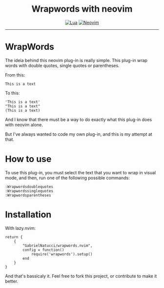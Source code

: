 <h1 align="center"> Wrapwords with neovim </h1>

<div align="center">

[![Lua](https://img.shields.io/badge/Lua-blue.svg?style=for-the-badge&logo=lua)](http://www.lua.org)
[![Neovim](https://img.shields.io/badge/Neovim%200.5+-green.svg?style=for-the-badge&logo=neovim)](https://neovim.io)
</div>
<hr>

# WrapWords


The ideia behind this neovim plug-in is really simple. This plug-in wrap words with double quotes, single quotes or parentheses.

From this:
```
This is a text
```

To this:
```
'This is a text'
"This is a text"
(This is a text)
```

And I know that there must be a way to do exactly what this plug-in does with neovim alone.

But I've always wanted to code my own plug-in, and this is my attempt at that.

# How to use
To use this plug-in, you must select the text that you want to wrap in visual mode, and then, run one of the following possible commands:
```
:Wrapwordsdoublequotes
:Wrapwordssinglequotes
:Wrapwordsparentheses
```

# Installation

With lazy.nvim:
```
return {
    {
        "GabrielNatucci/wrapwords.nvim",
        config = function()
            require('wrapwords').setup()
        end
    }
}
```


And that's bassicaly it.
Feel free to fork this project, or contribute to make it better.




